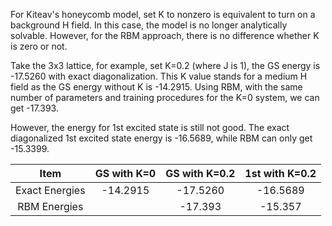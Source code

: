 For Kiteav's honeycomb model, set K to nonzero is equivalent to turn on a background H field. In this case, the model is no longer analytically solvable. However, for the RBM approach, there is no difference whether K is zero or not. 

Take the 3x3 lattice, for example, set K=0.2 (where J is 1), the GS energy is -17.5260 with exact diagonalization. This K value stands for a medium H field as the GS energy without K is -14.2915. Using RBM, with the same number of parameters and training procedures for the K=0 system, we can get -17.393.

However, the energy for 1st excited state is still not good. The exact diagonalized 1st excited state energy is -16.5689, while RBM can only get -15.3399.

Item          |GS with K=0|GS with K=0.2|1st with K=0.2
:------------:|:---------:|:-----------:|:------------:
Exact Energies|-14.2915   |-17.5260     |-16.5689
RBM Energies  |           |-17.393      |-15.357
